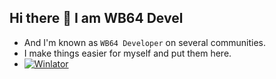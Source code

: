 ## Hi there 👋 I am WB64 Devel
- And I'm known as `WB64 Developer` on several communities.
- I make things easier for myself and put them here.
- [![Winlator](https://img.shields.io/badge/%E2%80%8E-DOWNLOAD%20WINLATOR%20WB64%20HERE-1DB954.svg?&logo=android)](https://github.com/winebox64/winlator/releases)

